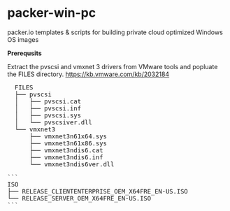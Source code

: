 # packer-win-pc
packer.io templates &amp; scripts for building private cloud optimized Windows OS images


**Prerequsits**


Extract the pvscsi and vmxnet 3 drivers from VMware tools and popluate the FILES directory. 
https://kb.vmware.com/kb/2032184

<pre>
  FILES
  ├── pvscsi
  │   ├── pvscsi.cat
  │   ├── pvscsi.inf
  │   ├── pvscsi.sys
  │   └── pvscsiver.dll
  └── vmxnet3
      ├── vmxnet3n61x64.sys
      ├── vmxnet3n61x86.sys
      ├── vmxnet3ndis6.cat
      ├── vmxnet3ndis6.inf
      └── vmxnet3ndis6ver.dll
<pre>
```
ISO
├── RELEASE_CLIENTENTERPRISE_OEM_X64FRE_EN-US.ISO
└── RELEASE_SERVER_OEM_X64FRE_EN-US.ISO
```
